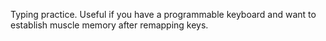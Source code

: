 Typing practice. Useful if you have a programmable keyboard
and want to establish muscle memory after remapping keys.
